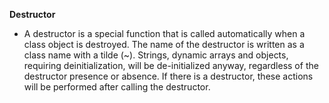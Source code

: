 **Destructor**
* A destructor is a special function that is called automatically when a class object is destroyed. 
The name of the destructor is written as a class name with a tilde (~). 
Strings, dynamic arrays and objects, requiring deinitialization, will be de-initialized anyway, 
regardless of the destructor presence or absence. If there is a destructor, these actions will be performed after calling the destructor.
